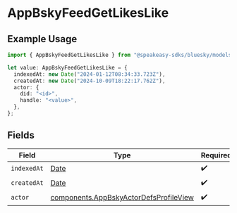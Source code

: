 # AppBskyFeedGetLikesLike

## Example Usage

```typescript
import { AppBskyFeedGetLikesLike } from "@speakeasy-sdks/bluesky/models/components";

let value: AppBskyFeedGetLikesLike = {
  indexedAt: new Date("2024-01-12T08:34:33.723Z"),
  createdAt: new Date("2024-10-09T18:22:17.762Z"),
  actor: {
    did: "<id>",
    handle: "<value>",
  },
};
```

## Fields

| Field                                                                                            | Type                                                                                             | Required                                                                                         | Description                                                                                      |
| ------------------------------------------------------------------------------------------------ | ------------------------------------------------------------------------------------------------ | ------------------------------------------------------------------------------------------------ | ------------------------------------------------------------------------------------------------ |
| `indexedAt`                                                                                      | [Date](https://developer.mozilla.org/en-US/docs/Web/JavaScript/Reference/Global_Objects/Date)    | :heavy_check_mark:                                                                               | N/A                                                                                              |
| `createdAt`                                                                                      | [Date](https://developer.mozilla.org/en-US/docs/Web/JavaScript/Reference/Global_Objects/Date)    | :heavy_check_mark:                                                                               | N/A                                                                                              |
| `actor`                                                                                          | [components.AppBskyActorDefsProfileView](../../models/components/appbskyactordefsprofileview.md) | :heavy_check_mark:                                                                               | N/A                                                                                              |